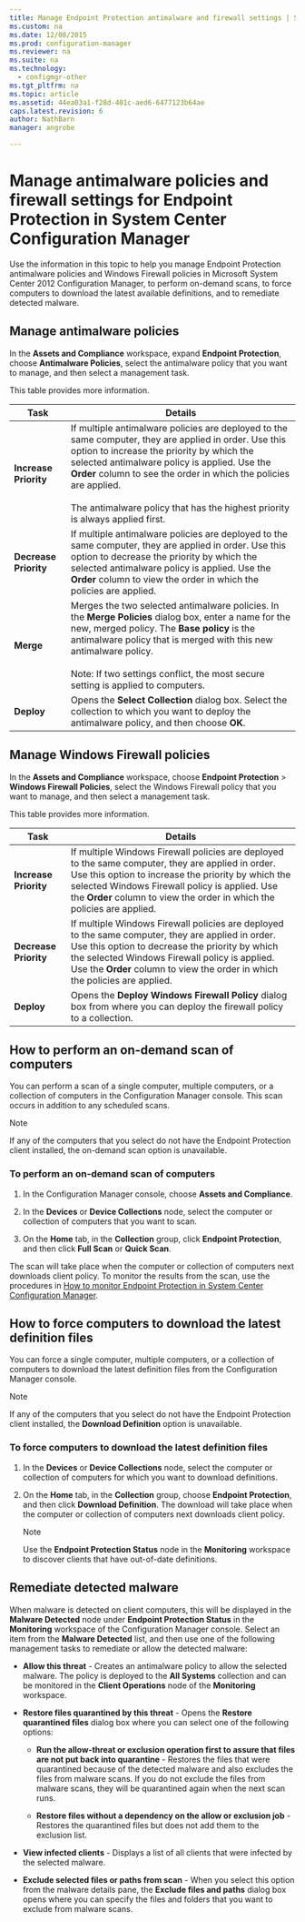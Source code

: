 ```yaml
---
title: Manage Endpoint Protection antimalware and firewall settings | System Center Configuration Manager"
ms.custom: na
ms.date: 12/08/2015
ms.prod: configuration-manager
ms.reviewer: na
ms.suite: na
ms.technology:
  - configmgr-other
ms.tgt_pltfrm: na
ms.topic: article
ms.assetid: 44ea03a1-f28d-401c-aed6-6477123b64ae
caps.latest.revision: 6
author: NathBarn
manager: angrobe

---
```

# Manage antimalware policies and firewall settings for Endpoint Protection in System Center Configuration Manager
Use the information in this topic to help you manage Endpoint Protection antimalware policies and Windows Firewall policies in Microsoft System Center 2012 Configuration Manager, to perform on-demand scans, to force computers to download the latest available definitions, and to remediate detected malware.  


## Manage antimalware policies  
 In the **Assets and Compliance** workspace, expand **Endpoint Protection**, choose **Antimalware Policies**, select the antimalware policy that you want to manage, and then select a management task.  

 This table provides more information.  

|Task|Details|  
|----------|-------------|  
|**Increase Priority**|If multiple antimalware policies are deployed to the same computer, they are applied in order. Use this option to increase the priority by which the selected antimalware policy is applied. Use the **Order** column to see the order in which the policies are applied.<br /><br /> The antimalware policy that has the highest priority is always applied first.|  
|**Decrease Priority**|If multiple antimalware policies are deployed to the same computer, they are applied in order. Use this option to decrease the priority by which the selected antimalware policy is applied. Use the **Order** column to view the order in which the policies are applied.|  
|**Merge**|Merges the two selected antimalware policies. In the **Merge Policies** dialog box, enter a name for the new, merged policy. The **Base policy** is the antimalware policy that is merged with this new antimalware policy.<br /><br /> Note: If two settings conflict, the most secure setting is applied to computers.|  
|**Deploy**|Opens the **Select Collection** dialog box. Select the collection to which you want to deploy the antimalware policy, and then choose **OK**.|  

## Manage Windows Firewall policies  
 In the **Assets and Compliance** workspace, choose **Endpoint Protection** > **Windows Firewall Policies**, select the Windows Firewall policy that you want to manage, and then select a management task.  

 This table provides more information.  

|Task|Details|  
|----------|-------------|  
|**Increase Priority**|If multiple Windows Firewall policies are deployed to the same computer, they are applied in order. Use this option to increase the priority by which the selected Windows Firewall policy is applied. Use the **Order** column to view the order in which the policies are applied.|  
|**Decrease Priority**|If multiple Windows Firewall policies are deployed to the same computer, they are applied in order. Use this option to decrease the priority by which the selected Windows Firewall policy is applied. Use the **Order** column to view the order in which the policies are applied.|  
|**Deploy**|Opens the **Deploy Windows Firewall Policy** dialog box from where you can deploy the firewall policy to a collection.|  

## How to perform an on-demand scan of computers  
 You can perform a scan of a single computer, multiple computers, or a collection of computers in the Configuration Manager console. This scan occurs in addition to any scheduled scans.

> [!NOTE]  
>  If any of the computers that you select do not have the Endpoint Protection client installed, the on-demand scan option is unavailable.  

### To perform an on-demand scan of computers  

1.  In the Configuration Manager console, choose **Assets and Compliance**.  

2.  In the **Devices** or **Device Collections** node, select the computer or collection of computers that you want to scan.  

3.  On the **Home** tab, in the **Collection** group, click **Endpoint Protection**, and then click **Full Scan** or **Quick Scan**.  

 The scan will take place when the computer or collection of computers next downloads client policy. To monitor the results from the scan, use the procedures in [How to monitor Endpoint Protection in System Center Configuration Manager](../../protect/deploy-use/monitor-endpoint-protection.md).  

## How to force computers to download the latest definition files  
 You can force a single computer, multiple computers, or a collection of computers to download the latest definition files from the Configuration Manager console.  

> [!NOTE]  
>  If any of the computers that you select do not have the Endpoint Protection client installed, the **Download Definition** option is unavailable.  

### To force computers to download the latest definition files  

1.  In the **Devices** or **Device Collections** node, select the computer or collection of computers for which you want to download definitions.  

2.  On the **Home** tab, in the **Collection** group, choose **Endpoint Protection**, and then click **Download Definition**. The  download will take place when the computer or collection of computers next downloads client policy.  

    > [!NOTE]  
    >  Use the **Endpoint Protection Status** node in the **Monitoring** workspace to discover clients that have out-of-date definitions.  

## Remediate detected malware  
 When malware is detected on client computers, this will be displayed in the **Malware Detected** node under **Endpoint Protection Status** in the **Monitoring** workspace of the Configuration Manager console. Select an item from the **Malware Detected** list, and then use one of the following management tasks to remediate or allow the detected malware:  

-   **Allow this threat** - Creates an antimalware policy to allow the selected malware. The policy is deployed to the **All Systems** collection and can be monitored in the **Client Operations** node of the **Monitoring** workspace.  

-   **Restore files quarantined by this threat** - Opens the **Restore quarantined files** dialog box where you can select one of the following options:  

    -   **Run the allow-threat or exclusion operation first to assure that files are not put back into quarantine** - Restores the files that were quarantined because of the detected malware and also excludes the files from malware scans. If you do not exclude the files from malware scans, they will be quarantined again when the next scan runs.  

    -   **Restore files without a dependency on the allow or exclusion job** - Restores the quarantined files but does not add them to the exclusion list.  

-   **View infected clients** - Displays a list of all clients that were infected by the selected malware.  

-   **Exclude selected files or paths from scan** - When you select this option from the malware details pane, the **Exclude files and paths** dialog box opens where you can specify the files and folders that you want to exclude from malware scans.

